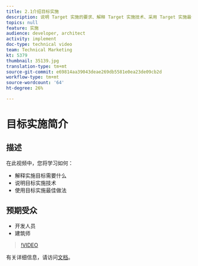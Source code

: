 ```yaml
---
title: 2.1介绍目标实施
description: 说明 Target 实施的要求、解释 Target 实施技术、采用 Target 实施最佳实践
topics: null
feature: 实施
audience: developer, architect
activity: implement
doc-type: technical video
team: Technical Marketing
kt: 5379
thumbnail: 35139.jpg
translation-type: tm+mt
source-git-commit: e69814aa39043deae269db5581e0ea23de09cb2d
workflow-type: tm+mt
source-wordcount: '64'
ht-degree: 26%

---
```



# 目标实施简介

## 描述

在此视频中，您将学习如何：

* 解释实施目标需要什么
* 说明目标实施技术
* 使用目标实施最佳做法

## 预期受众

* 开发人员
* 建筑师

>[!VIDEO](https://video.tv.adobe.com/v/35139/?quality=12)

有关详细信息，请访问[文档](https://docs.adobe.com/content/help/en/target/using/implement-target/implementing-target.html)。

